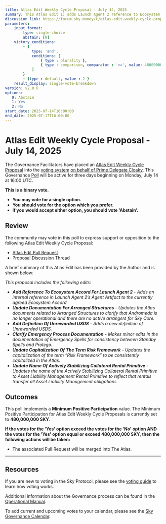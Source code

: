 ```yaml
---
title: Atlas Edit Weekly Cycle Proposal - July 14, 2025
summary: This Atlas Edit 1) adds Launch Agent 2 reference to Ecosystem Accord, 2) updates documentation for Arranged Structures, 3) adds definition of unrewarded USDS, 4) clarifies emergency process documentation, 5) updates capitalization of "Risk Framework", 6) updates name of Actively Stabilizing Collateral Rental Primitive.
discussion_link: https://forum.sky.money/t/atlas-edit-weekly-cycle-proposal-week-of-2025-07-14/26795
parameters:
    input_format:
        type: single-choice
        abstain: [0]
    victory_conditions:
        - {
            type: 'and',
            conditions: [
                { type : plurality },
                { type : comparison, comparator : '>=', value: 480000000 }
            ]
        }
        - {type : default, value : 2 }
    result_display: single-vote-breakdown
version: v2.0.0
options:
   0: Abstain
   1: Yes
   2: No
start_date: 2025-07-14T16:00:00
end_date: 2025-07-17T16:00:00
---
```


# Atlas Edit Weekly Cycle Proposal - July 14, 2025

The Governance Facilitators have placed an [Atlas Edit Weekly Cycle Proposal](https://sky-atlas.powerhouse.io/#A.1.9.2_Atlas_Edit_Weekly_Cycle-4a8ad9ad-5c5d-4994-9b46-f04c0e61ce59|0db30308) into the [voting system](https://vote.sky.money/polling) [on behalf of Prime Delegate Cloaky](http://forum.sky.money/t/atlas-edit-weekly-cycle-proposal-week-of-2025-07-14/26795/2). This Governance [Poll](https://sky-atlas.powerhouse.io/#A.1.9.2_Atlas_Edit_Weekly_Cycle-4a8ad9ad-5c5d-4994-9b46-f04c0e61ce59%7C0db30308) will be active for three days beginning on Monday, July 14 at 16:00 UTC.

**This is a binary vote.**

- **You may vote for a single option.**
- **You should vote for the option which you prefer.**
- **If you would accept either option, you should vote 'Abstain'.**

## Review

The community may vote in this poll to express support or opposition to the following Atlas Edit Weekly Cycle Proposal:

- [Atlas Edit Pull Request]($TBD)
- [Proposal Discussion Thread](https://forum.sky.money/t/atlas-edit-weekly-cycle-proposal-week-of-2025-07-14/26795)

A brief summary of this Atlas Edit has been provided by the Author and is shown below:

_This proposal includes the following edits:_

- _**Add Reference To Ecosystem Accord For Launch Agent 2** - Adds an internal reference in Launch Agent 2’s Agent Artifact to the currently agreed Ecosystem Accord._
- _**Update Documentation For Arranged Structures** - Updates the Atlas documents related to Arranged Structures to clarify that Andromeda is no longer operational and there are no active arrangers for Sky Core._
- _**Add Definition Of Unrewarded USDS** - Adds a new definition of Unrewarded USDS._
- _**Clarify Emergency Process Documentation** - Makes minor edits in the documentation of Emergency Spells for consistency between Standby Spells and Protego._
- _**Update Capitalization Of The Term Risk Framework** - Updates the capitalization of the term “Risk Framework” to be consistently capitalized in the Atlas._
- _**Update Name Of Actively Stabilizing Collateral Rental Primitive** - Updates the name of the Actively Stabilizing Collateral Rental Primitive to Asset Liability Management Rental Primitive to reflect that rentals transfer all Asset Liability Management obligations._

## Outcomes

This poll implements a **Minimum Positive Participation** value. The Minimum Positive Participation for Atlas Edit Weekly Cycle Proposals is currently set to **480,000,000 SKY**.

**If the votes for the 'Yes' option exceed the votes for the 'No' option AND the votes for the 'Yes' option equal or exceed 480,000,000 SKY, then the following actions will be taken:**

- The associated Pull Request will be merged into The Atlas.

---

## Resources

If you are new to voting in the Sky Protocol, please see the [voting guide](https://manual.makerdao.com/governance/voting-in-makerdao/on-chain-governance) to learn how voting works.

Additional information about the Governance process can be found in the [Operational Manual](https://manual.makerdao.com).

To add current and upcoming votes to your calendar, please see the [Sky Governance Calendar](https://manual.makerdao.com/makerdao/calendars/governance-calendar).
